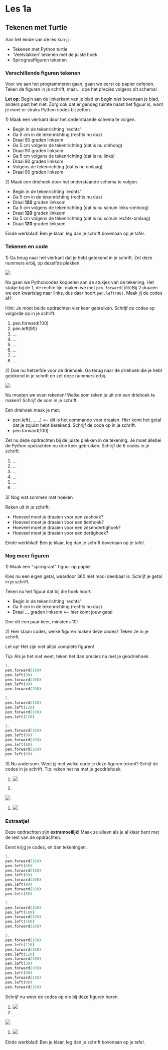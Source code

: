 # Les 1a

## Tekenen met Turtle

Aan het einde van de les kun jij:

* Tekenen met Python turtle
* 'Veelvlakken' tekenen met de juiste hoek
* Spirograaffiguren tekenen

### Verschillende figuren tekenen

Voor we aan het programmeren gaan, gaan we eerst op papier oefenen. Teken de figuren in je schrift, maar… doe het precies volgens dit schema!

**Let op:** Begin aan de linkerkant van je blad en begin _niet_ bovenaan je blad, anders past het niet. Zorg ook dat er genoeg ruimte naast het figuur is, want je moet er straks Python codes bij zetten.

1\) Maak een vierkant door het onderstaande schema te volgen.

* Begin in de tekenrichting 'rechts'
* Ga 5 cm in de tekenrichting \(rechts nu dus\)
* Draai 90 graden linksom
* Ga 5 cm volgens de tekenrichting \(dat is nu omhoog\)
* Draai 90 graden linksom
* Ga 5 cm volgens de tekenrichting \(dat is nu links\)
* Draai 90 graden linksom
* Volgens de tekenrichting \(dat is nu omlaag\)
* Draai 90 graden linksom

2\) Maak een driehoek door het onderstaande schema te volgen.

* Begin in de tekenrichting 'rechts'
* Ga 5 cm in de tekenrichting \(rechts nu dus\)
* Draai **120** graden linksom 
* Ga 5 cm volgens de tekenrichting \(dat is nu schuin links-omhoog\)
* Draai **120** graden linksom
* Ga 5 cm volgens de tekenrichting \(dat is nu schuin rechts-omlaag\)
* Draai **120** graden linksom

Einde werkblad! Ben je klaar, leg dan je schrift bovenaan op je tafel.

### Tekenen en code

1\) Ga terug naar het vierkant dat je hebt getekend in je schrift. Zet deze nummers erbij, op dezelfde plekken.

![](../../.gitbook/assets/image-20190322135329083%20%283%29%20%283%29%20%283%29%20%283%29%20%283%29%20%283%29%20%281%29.png)

Nu gaan we Pythoncodes koppelen aan de stukjes van de tekening. Het stukje bij de 1, de rechte lijn, maken we met `pen.forward(100)`Bij 2 draaien we een kwartslag naar links, dus daar hoort `pen.left(90)`. Maak jij de codes af?

Hint: Je moet beide opdrachten vier keer gebruiken. Schrijf de codes op volgorde op in je schrift.

1. pen.forward\(100\) 
2. pen.left\(90\) 
3. ...
4. ...
5. ...
6. ...
7. ...
8. ...

2\) Doe nu hetzelfde voor de driehoek. Ga terug naar de driehoek die je hebt getekend in je schrift en zet deze nummers erbij.

![](../../.gitbook/assets/image-20190322135525607%20%283%29%20%283%29%20%283%29%20%283%29%20%283%29%20%283%29%20%283%29.png)

Nu moeten we even rekenen! Welke som reken je uit om een driehoek te maken? Schrijf de som in je schrift.

Een driehoek maak je met:

* pen.left\(……..\) &lt;— dit is het commando voor draaien. Hier komt het getal dat je zojuist hebt berekend. Schrijf de code op in je schrift.
* pen.forward\(100\)

Zet nu deze opdrachten bij de juiste plekken in de tekening. Je moet allebei de Python opdrachten nu drie keer gebruiken. Schrijf de 6 codes in je schrift:

1. ...
2. ...
3. ...
4. ...
5. ...
6. ...

3\) Nog wat sommen met hoeken

Reken uit in je schrift:

* Hoeveel moet je draaien voor een zeshoek?
* Hoeveel moet je draaien voor een tienhoek?
* Hoeveel moet je draaien voor een zesendertighoek?
* Hoeveel moet je draaien voor een dertighoek?

Einde werkblad! Ben je klaar, leg dan je schrift bovenaan op je tafel.

### Nog meer figuren

1\) Maak een "spirograaf" figuur op papier

Kies nu een eigen getal, waardoor 360 niet mooi deelbaar is. Schrijf je getal in je schrift.

Teken nu het figuur dat bij die hoek hoort.

* Begin in de tekenrichting 'rechts'
* Ga 5 cm in de tekenrichting \(rechts nu dus\)
* Draai **...** graden linksom &lt;— hier komt jouw getal

Doe dit een paar keer, minstens 10!

2\) Hier staan codes, welke figuren maken deze codes? Teken ze in je schrift.

Let op! Het zijn niet altijd complete figuren!

Tip: Als je het niet weet, teken het dan precies na met je geodriehoek.

```python
1.
pen.forward(100)
pen.left(90)
pen.forward(100)
pen.left(90)
pen.forward(100)
```

```python
2.
pen.forward(100)
pen.left(120)
pen.forward(100)
pen.left(120)
```

```python
3.
pen.forward(100)
pen.left(60)
pen.forward(100)
pen.left(60)
pen.forward(100)
pen.left(60)
```

3\) Nu andersom. Weet jij met welke code je deze figuren tekent? Schijf de codes in je schrift. Tip: reken het na met je geodriehoek.

1. ![](../../.gitbook/assets/image-20190318130624359%20%282%29%20%284%29%20%284%29%20%284%29%20%284%29%20%284%29%20%284%29%20%284%29.png)

2.

![](../../.gitbook/assets/image-20190318125720956%20copy%20%281%29.png)

1. ![](../../.gitbook/assets/image-20190318130244515%20%281%29%20%281%29%20%281%29%20%281%29%20%281%29%20%281%29%20%281%29.png)

### Extraatje!

Deze opdrachten zijn **extramoeilijk**! Maak ze alleen als je al klaar bent met de rest van de opdrachten.

Eerst krijg je codes, en dan tekeningen.

```python
1.
pen.forward(100)
pen.left(80)
pen.forward(100)
pen.left(80)
pen.forward(100)
pen.left(80)
pen.forward(100)
pen.left(80)
```

```python
2.
pen.forward(100)
pen.left(180)
pen.forward(100)
pen.left(180)
pen.forward(100)
```

```python
3.
pen.forward(100)
pen.left(120)
pen.forward(100)
pen.left(120)
pen.forward(100)
pen.left(30)
pen.forward(100)
pen.left(90)
pen.forward(100)
pen.left(90)
pen.forward(100)
```

Schrijf nu weer de codes op die bij deze figuren horen.

1. ![](../../.gitbook/assets/image-20190318130606702%20%283%29%20%283%29%20%283%29%20%283%29%20%283%29%20%283%29%20%281%29.png)
2. 
![](../../.gitbook/assets/image-20190318125810948%20%285%29%20%285%29%20%282%29%20%282%29.png)

1. ![](../../.gitbook/assets/image-20190318130138855%20%281%29.png)

Einde werkblad! Ben je klaar, leg dan je schrift bovenaan op je tafel.

